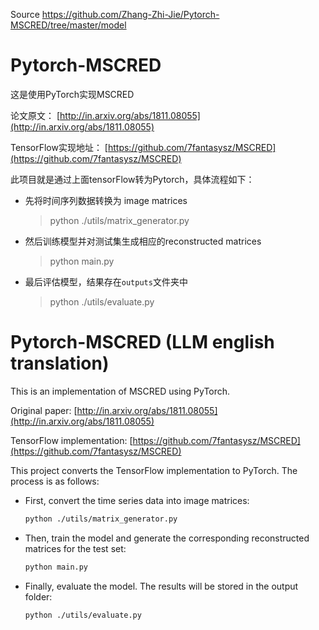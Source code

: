 Source https://github.com/Zhang-Zhi-Jie/Pytorch-MSCRED/tree/master/model

# Pytorch-MSCRED

这是使用PyTorch实现MSCRED

论文原文：
[http://in.arxiv.org/abs/1811.08055](http://in.arxiv.org/abs/1811.08055)

TensorFlow实现地址：
[https://github.com/7fantasysz/MSCRED](https://github.com/7fantasysz/MSCRED)

此项目就是通过上面tensorFlow转为Pytorch，具体流程如下：
- 先将时间序列数据转换为 image matrices

  > python ./utils/matrix_generator.py

- 然后训练模型并对测试集生成相应的reconstructed matrices

  > python main.py

- 最后评估模型，结果存在`outputs`文件夹中

  > python ./utils/evaluate.py





# Pytorch-MSCRED (LLM english translation)

This is an implementation of MSCRED using PyTorch.

Original paper:
[http://in.arxiv.org/abs/1811.08055](http://in.arxiv.org/abs/1811.08055)

TensorFlow implementation:
[https://github.com/7fantasysz/MSCRED](https://github.com/7fantasysz/MSCRED)

This project converts the TensorFlow implementation to PyTorch. The process is as follows:

- First, convert the time series data into image matrices:

  ```bash
  python ./utils/matrix_generator.py
  ```
- Then, train the model and generate the corresponding reconstructed matrices for the test set:

  ```bash
  python main.py
  ```
- Finally, evaluate the model. The results will be stored in the output folder:

  ```bash
  python ./utils/evaluate.py
  ```